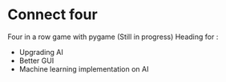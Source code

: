 # Connect four
Four in a row game with pygame (Still in progress)
Heading for :
* Upgrading AI
* Better GUI
* Machine learning implementation on AI
